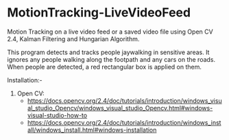 # MotionTracking-LiveVideoFeed
Motion Tracking on a live video feed or a saved video file using Open CV 2.4, Kalman Filtering and Hungarian Algorithm.

This program detects and tracks people jaywalking in sensitive areas. It ignores any people walking along the footpath and any cars on the roads. 
When people are detected, a red rectangular box is applied on them. 


Installation:-

1) Open CV: 
	- https://docs.opencv.org/2.4/doc/tutorials/introduction/windows_visual_studio_Opencv/windows_visual_studio_Opencv.html#windows-visual-studio-how-to
	- https://docs.opencv.org/2.4/doc/tutorials/introduction/windows_install/windows_install.html#windows-installation
